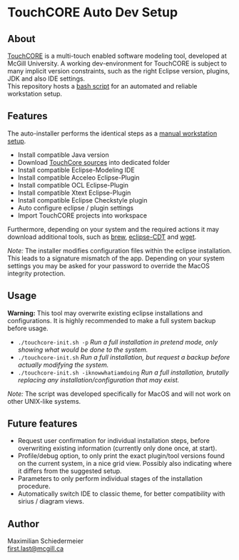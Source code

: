 # TouchCORE Auto Dev Setup

## About

[TouchCORE](http://touchcore.cs.mcgill.ca/) is a multi-touch enabled software modeling tool, developed at McGill University.
A working dev-environment for TouchCORE is subject to many implicit version constraints, such as the right Eclipse version, plugins, JDK and also IDE settings.  
This repository hosts a [bash script](touchcore-init.sh) for an automated and reliable workstation setup.

## Features

The auto-installer performs the identical steps as a [manual workstation setup](https://bitbucket.org/mcgillram/touchram/wiki/getting-started).

 * Install compatible Java version
 * Download [TouchCore sources](https://bitbucket.org/mcgillram/touchram/src/master/) into dedicated folder
 * Install compatible Eclipse-Modeling IDE
 * Install compatible Acceleo Eclipse-Plugin
 * Install compatible OCL Eclipse-Plugin
 * Install compatible Xtext Eclipse-Plugin
 * Install compatible Eclipse Checkstyle plugin
 * Auto configure eclipse / plugin settings
 * Import TouchCORE projects into workspace 

Furthermore, depending on your system and the required actions it may download additional tools, such as [brew](https://brew.sh/), [eclipse-CDT](https://www.eclipse.org/cdt/) and [wget](https://www.gnu.org/software/wget/).

*Note:* The installer modifies configuration files within the eclipse installation. This leads to a signature mismatch of the app. Depending on your system settings you may be asked for your password to override the MacOS integrity protection.

## Usage

**Warning:** This tool may overwrite existing eclipse installations and configurations. It is highly recommended to make a full system backup before usage.

 * ```./touchcore-init.sh -p``` *Run a full installation in pretend mode, only showing what would be done to the system.*
 * ```./touchcore-init.sh``` *Run a full installation, but request a backup before actually modifying the system.*
 * ```./touchcore-init.sh -iknowwhatiamdoing``` *Run a full installation, brutally replacing any installation/configuration that may exist.*

*Note:* The script was developed specifically for MacOS and will not work on other UNIX-like systems.

## Future features

 * Request user confirmation for individual installation steps, before overwriting existing information (currently only done once, at start).
 * Profile/debug option, to only print the exact plugin/tool versions found on the current system, in a nice grid view. Possibly also indicating where it differs from the suggested setup.
 * Parameters to only perform individual stages of the installation procedure.
 * Automatically switch IDE to classic theme, for better compatibility with sirius / diagram views.

## Author

Maximilian Schiedermeier  
first.last@mcgill.ca
